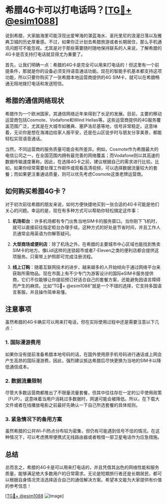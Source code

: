 # 希腊4G卡可以打电话吗？[[TG💪+ @esim1088](https://t.me/s/esim1088)]

说到希腊，大家脑海里可能浮现出爱琴海的湛蓝海水、圣托里尼的浪漫日落以及雅典卫城的历史厚重感。不过，如果你正计划去希腊旅游或者长期居住，那么手机通讯问题可不能忽视。尤其是对于那些需要随时随地保持联系的人来说，了解希腊的4G卡是否支持打电话就显得尤为重要了。

首先，让我们明确一点：希腊的4G卡是完全可以用来打电话的！但这里有一个前提条件，那就是你的设备必须支持语音通话功能。现在的智能手机基本都支持这项功能，所以只要你购买了一张希腊本地运营商提供的4G SIM卡，就可以在希腊畅通无阻地拨打电话和发送短信。

## 希腊的通信网络现状

希腊作为一个欧洲国家，其通信网络近年来得到了长足的发展。目前，主要的移动运营商包括Cosmote、Vodafone和Wind Hellas等。这些运营商提供的4G服务覆盖范围广泛，尤其是在大城市如雅典、塞萨洛尼基等地，信号非常稳定。这意味着，无论你是想在海滩边给家人报平安，还是在山区徒步时与朋友分享美景，都能轻松实现语音通话。

当然，不同运营商的服务质量可能会有所差异。例如，Cosmote作为希腊最大的电信公司之一，在全国范围内拥有最完善的网络覆盖；而Vodafone则以其高速的数据传输速度著称。因此，在选择4G卡之前，建议根据自己的需求进行比较。比如，如果你经常需要处理工作邮件或观看高清视频，可以选择数据流量较大的套餐；而如果更注重通话质量，则可以优先考虑Cosmote这类老牌运营商。

## 如何购买希腊4G卡？

对于初次前往希腊的朋友来说，如何方便快捷地买到一张合适的4G卡可能是他们关心的问题。幸运的是，现在有多种方式可以帮助你轻松搞定这件事：

1. **机场柜台**：许多机场都有专门出售当地SIM卡的服务窗口。当你刚下飞机时，就可以直接前往指定柜台办理手续。这种方式的好处是节省时间，并且工作人员通常会用英语为你解答疑问。
   
2. **大型商场或便利店**：除了机场之外，在希腊的主要城市中心区域也能找到售卖SIM卡的地方。像Lidl这样的连锁超市或者7-Eleven之类的便利店都会提供这项服务。只需带上护照即可完成注册流程。

3. **线上订购**：随着互联网技术的进步，越来越多的人开始倾向于通过网络平台来获取所需物品。现在市面上有不少专门为游客设计的国际eSIM卡服务提供商，它们不仅能够让你提前预订好适合自己的套餐方案，还能避免因语言障碍而产生的麻烦。比如“TG💪+ @esim1088”就是一个不错的选择，它支持多国语言客服，并且操作简单易懂。

## 注意事项

虽然希腊的4G卡确实可以用来打电话，但在实际使用过程中还是需要注意以下几点：

### 1. 国际漫游费用
如果你没有提前准备希腊本地号码的话，在国外使用原手机号码进行通话或上网会产生高昂的国际漫游费。因此，强烈建议抵达希腊后尽快更换为当地的SIM卡以降低通信成本。

### 2. 数据流量限制
尽管大多数运营商都推出了不限量流量套餐，但其中往往存在一定的公平使用政策（FUP）。这意味着当用户消耗过多数据时，网速可能会被降低。所以，在下载大文件或者在线播放电影之前最好先确认一下自己所选套餐的具体规则。

### 3. 紧急情况下的备用方案
虽然希腊的公共Wi-Fi热点分布较为密集，但仍有可能遇到信号不佳的情况。在这种情况下，可以考虑携带便携式无线路由器或者租借一部卫星电话作为应急措施。

## 总结

总而言之，希腊的4G卡是可以用来打电话的，并且凭借其出色的网络性能和服务质量，能够满足绝大多数用户的日常需求。无论是短期旅行者还是长期居民，都可以根据自身情况灵活选择适合自己的通信解决方案。希望本文能为大家提供有价值的参考信息！

[[TG💪+ @esim1088](https://t.me/s/esim1088) ![Image](https://i.postimg.cc/4NQfJmqS/Snipaste-2025-05-13-00-14-12.png)]